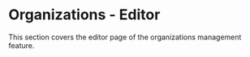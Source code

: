 # Organizations - Editor

This section covers the editor page of the organizations management feature.